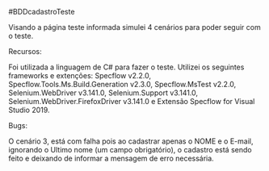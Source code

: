 #BDDcadastroTeste

Visando a página teste informada simulei 4 cenários para poder seguir com o teste.

Recursos:

Foi utilizada a linguagem de C# para fazer o teste.
Utilizei os seguintes frameworks e extenções: Specflow v2.2.0, Specflow.Tools.Ms.Build.Generation v2.3.0, Specflow.MsTest v2.2.0, Selenium.WebDriver v3.141.0, Selenium.Support v3.141.0, Selenium.WebDriver.FirefoxDriver v3.141.0 e Extensão Specflow for Visual Studio 2019.

Bugs:

O cenário 3, está com falha pois ao cadastrar apenas o NOME e o E-mail, ignorando o Ultimo nome (um campo obrigatório), o cadastro está sendo feito e deixando de informar a mensagem de erro necessária.
